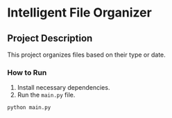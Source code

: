 # Intelligent File Organizer

## Project Description
This project organizes files based on their type or date.

### How to Run
1. Install necessary dependencies.
2. Run the `main.py` file.
```bash
python main.py
```
